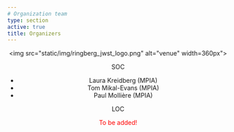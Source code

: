 ```yaml
---
# Organization team
type: section
active: true
title: Organizers
---
```


<div markdown="1" class="col-md-12" style="text-align:center;">

<img src="static/img/ringberg_jwst_logo.png" alt="venue" width=360px">

SOC

* Laura Kreidberg (MPIA)
* Tom Mikal-Evans (MPIA)
* Paul Mollière (MPIA)

LOC

<p style="color:red;">To be added!</p>

<!--
<a href="https://gaiaunlimited-events.slack.com" aria-label=envelope>
<i class="fa-brands fa-slack" style="font-size:36px;"></i>
</a>
<a href="https://github.com/gaia-unlimited" aria-label=envelope>
<i class="fa-brands fa-github" style="font-size:36px;"></i></i>
</a>
<a href="" aria-label=envelope>
<i class="fas fa-envelope big-icon" style="font-size:36px;"></i>
</a>
-->

</div>